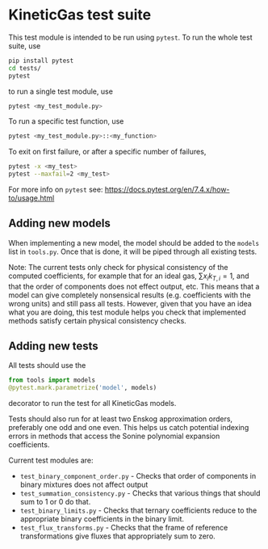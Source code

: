 # KineticGas test suite

This test module is intended to be run using `pytest`. To run the whole test suite, use
```bash
pip install pytest
cd tests/
pytest
```
to run a single test module, use
```bash
pytest <my_test_module.py>
```
To run a specific test function, use
```bash
pytest <my_test_module.py>::<my_function>
```
To exit on first failure, or after a specific number of failures,
```bash
pytest -x <my_test>
pytest --maxfail=2 <my_test>
```

For more info on `pytest` see: https://docs.pytest.org/en/7.4.x/how-to/usage.html

## Adding new models
When implementing a new model, the model should be added to the `models` list in `tools.py`. Once that is done, it will
be piped through all existing tests.

Note: The current tests only check for physical consistency of the computed coefficients, for example that for an ideal
gas, $\sum x_i k_{T,i} = 1$, and that the order of components does not effect output, etc. This means that a model
can give completely nonsensical results (e.g. coefficients with the wrong units) and still pass all tests. However, 
given that you have an idea what you are doing, this test module helps you check that implemented methods satisfy
certain physical consistency checks.

## Adding new tests

All tests should use the
```python
from tools import models
@pytest.mark.parametrize('model', models)
```
decorator to run the test for all KineticGas models.

Tests should also run for at least two Enskog approximation orders, preferably one odd and one even. This helps us catch
potential indexing errors in methods that access the Sonine polynomial expansion coefficients.

Current test modules are:
* `test_binary_component_order.py` - Checks that order of components in binary mixtures does not affect output
* `test_summation_consistency.py` - Checks that various things that should sum to 1 or 0 do that.
* `test_binary_limits.py` - Checks that ternary coefficients reduce to the appropriate binary coefficients in the binary limit.
* `test_flux_transforms.py` - Checks that the frame of reference transformations give fluxes that appropriately sum to zero.